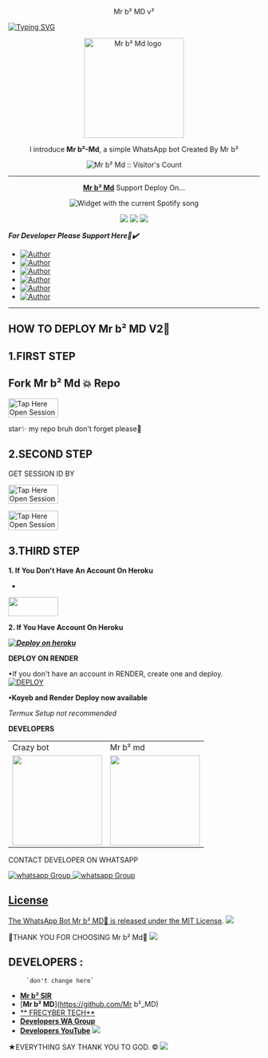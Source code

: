 <p align="center">
Mr b² MD v²
</p>

<a href="https://git.io/typing-svg"><img src="https://readme-typing-svg.demolab.com?font=Black+Ops+One&size=50&pause=1000&color=DAA520&center=true&width=910&height=100&lines=THANKS FOR CHOOSING +Mr b²;WHATSAPP+BOT+CREATED+BY+Mr b²" alt="Typing SVG" /></a>
  </p>

<p align="center">
  <a href="https://github.com/abdallahsalimjuma">
    <img alt="Mr b² Md logo" height="200" src="https://files.catbox.moe/50fkdj.jpg">
  </a>
</p>
  
</h1> 
<p align="center">l introduce <b>Mr b²-Md</b>, a  simple WhatsApp bot Created By Mr b²</p>

</p>
<p align="center"><img src="https://profile-counter.glitch.me/{abdallahsalimjuma}/count.svg" alt="Mr b² Md :: Visitor's Count" /></p>

---

<p align="center">
  <a href="https://github.com/abdallahsalimjuma/Mr b²_Md"><b>Mr b² Md</b></a> Support Deploy On...
</p>
</a>
  <div align="center">
  <img src="https://spogit.vercel.app/api?theme=dark&black=true&scan=true" alt="Widget with the current Spotify song"  />
</div>
<p align="center">
  <a href="https://github.com/abdallahsalimjuma/Dullah_Md/blob/main/temp/deploy-on-vps.md"><img src="https://img.shields.io/badge/self hosting-3d1513?style=for-the-badge&logo=serverless&logoColor=FD5750"></a>
  <a href="https://dashboard.heroku.com/new?template=https://github.com/abdallahsalimjuma/Dullah_Md/tree/main"><img src="https://img.shields.io/badge/heroku-9d7acc?style=for-the-badge&logo=heroku&logoColor=430098"></a>
  <a href="https://youtu.be/izoxfW3anrU"><img src="https://img.shields.io/badge/CodeSpace-green?colorA=%23ff000&colorB=%23017e40&style=for-the-badge&logo=git&logoColor=white"></a>
</p>


***For Developer Please Support Here🙏✔️***
- <a href="https://www.instagram.com/Mr b²"><img title="Author" src="https://img.shields.io/badge/ON INSTAGRAM-black?style=for-the-badge&logo=Instagram"></a>
- <a href="https://www.tiktok.com/@dallas387"><img title="Author" src="https://img.shields.io/badge/ON TikTok-black?style=for-the-badge&logo=tiktok"></a>
- <a
href="https://www.facebook.com/100087010467670"><img title="Author" src="https://img.shields.io/badge/ON Facebook-blue?style=for-the-badge&logo=facebook"></a>
- <a
href="https://wa.me/255628848298"><img title="Author" src="https://img.shields.io/badge/ON WhatsApp-pupple?style=for-the-badge&logo=watsapp"></a>
- <a href="https://chat.whatsapp.com/CP2BirU5pBj04cXXgEbfuv"><img title="Author" src="https://img.shields.io/badge/ON Wa Group-green?style=for-the-badge&logo=watsapp"></a>
- <a href="https://youtube.com/@herokuplatform?si=kl684fKNUpxTFig2"><img title="Author" src="https://img.shields.io/badge/ON YouTube-darkred?style=for-the-badge&logo=youtube"></a>

    

 



---





## HOW TO DEPLOY Mr b² MD V2🍃


## 1.FIRST STEP 
## Fork Mr b² Md 💥 Repo


<a href= "https://github.com/abdallahsalimjuma/Dullah_Md/fork"><img title="Tap Here Open Session Site" src="https://img.shields.io/badge/FORK REPO-h?color=brown&style=for-the-badge&logo=msi" width="100" height="38.45"/></a></p>

star✨ my repo bruh don't forget please🤖


## 2.SECOND STEP 


 GET SESSION ID BY
 
<a href="https://session1-1.onrender.comqr"><img title="Tap Here Open Session Site" src="https://img.shields.io/badge/QR CODE-h?color=brown&style=for-the-badge&logo=msi" width="100" height="38.45"/></a></p>


 
<a href="https://session1-1.onrender.com"><img title="Tap Here Open Session Site" src="https://img.shields.io/badge/PAIRING CODE-h?color=brown&style=for-the-badge&logo=msi" width="100" height="38.45"/></a></p>


## 3.THIRD STEP 
**1. If You Don't Have An Account On Heroku**
- <a href="https://signup.heroku.com">
 <img src="https://img.shields.io/badge/Create%20Account%20Now-brown?style=for-the-badge&logo=heroku" width="100" height="38.45"/></a></p>

**2. If You Have Account On Heroku**

   ***[![Deploy on heroku](https://www.herokucdn.com/deploy/button.svg)](https://dashboard.heroku.com/new?template=https://github.com/Fred1e/Dullah-Md/tree/main)***

**DEPLOY ON RENDER**

•If you don't have an account in RENDER, create one and deploy.
    <br>
    <a href='https://dashboard.render.com/github/exists?next=%2Fselect-repo%3Ftype%3Dweb%26appInstall%3D1/select-repo?type=web' target="_blank"><img alt='DEPLOY' src='https://img.shields.io/badge/-DEPLOY-black?style=for-the-badge&logo=render&logoColor=white'/></a>

**•Koyeb and Render Deploy now available**

_Termux Setup not recommended_

**DEVELOPERS**

<table>
  <tr>
    <td>Crazy bot</td>
    <td>Mr b² md</td>
  </tr>
  <tr>
    <td><a href="https://github.com/abdallahsalimjuma"><img src="https://files.catbox.moe/hlpfuu.jpg" width="180"</td>
    <td><a href="https://github.com/ibrahimsaiidy"><img src="https://files.catbox.moe/hegdag.jpg" width="180"</td>
  </tr>
</table 












CONTACT DEVELOPER ON WHATSAPP 

<a href="https://wa.me/255628848298" target="_blank">
    <img alt="whatsapp Group" src="https://img.shields.io/badge/ Dulla contact -25D366?style=for-the-badge&logo=whatsapp&logoColor=white" />


  
 
<a href="https://whatsapp.com/channel/0029VaihcQv84Om8LP59fO3f" target="_blank">
    <img alt="whatsapp Group" src="https://img.shields.io/badge/WhatsApp  Channel-25D366?style=for-the-badge&logo=whatsapp&logoColor=white" />
 

## License

The WhatsApp Bot Mr b² MD💫 is released under the [MIT License](https://opensource.org/licenses/MIT).
<a><img src='https://i.imgur.com/LyHic3i.gif'/></a>

💫THANK YOU FOR CHOOSING Mr b² Md💫
<a><img src='https://i.imgur.com/LyHic3i.gif'/></a>

## DEVELOPERS :
         `don't change here`
- [**Mr b² SIR**](https://github.com/abdallahsalimjuma)
- [**Mr b² MD**](https://github.com/Mr b²_MD)
- [** FRECYBER TECH**](https://github.com/Frecyber)
- [**Developers WA Group**](https://chat.whatsapp.com/CP2BirU5pBj04cXXgEbfuv)
- [**Developers YouTube**](https://youtube.com/@herokuplatform)
 <a><img src='https://i.imgur.com/LyHic3i.gif'/></a>
 
★EVERYTHING SAY THANK YOU TO GOD. ©
<a><img src='https://i.imgur.com/LyHic3i.gif'/></a>

     

